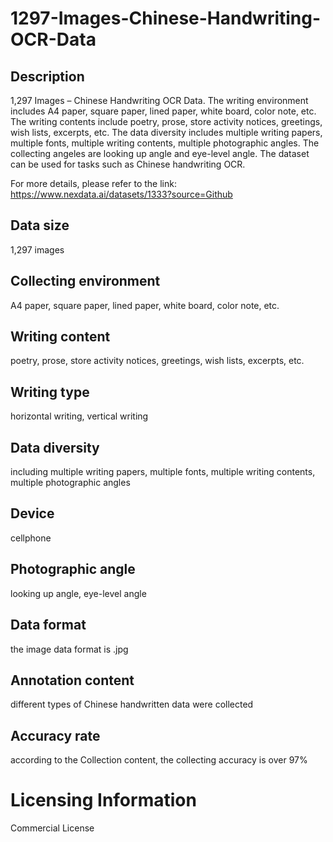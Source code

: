 # 1297-Images-Chinese-Handwriting-OCR-Data

## Description
1,297 Images – Chinese Handwriting OCR Data. The writing environment includes A4 paper, square paper, lined paper, white board, color note, etc. The writing contents include poetry, prose, store activity notices, greetings, wish lists, excerpts, etc. The data diversity includes multiple writing papers, multiple fonts, multiple writing contents, multiple photographic angles. The collecting angeles are looking up angle and eye-level angle. The dataset can be used for tasks such as Chinese handwriting OCR.

For more details, please refer to the link: https://www.nexdata.ai/datasets/1333?source=Github


## Data size
1,297 images
## Collecting environment
A4 paper, square paper, lined paper, white board, color note, etc.
## Writing content
poetry, prose, store activity notices, greetings, wish lists, excerpts, etc.
## Writing type
horizontal writing, vertical writing
## Data diversity
including multiple writing papers, multiple fonts, multiple writing contents, multiple photographic angles
## Device
cellphone
## Photographic angle
looking up angle, eye-level angle
## Data format
the image data format is .jpg
## Annotation content
different types of Chinese handwritten data were collected
## Accuracy rate
according to the Collection content, the collecting accuracy is over 97%
# Licensing Information
Commercial License
